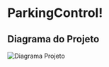 # ParkingControl!

## Diagrama do Projeto
![Diagrama Projeto](https://user-images.githubusercontent.com/12295390/220912219-30f1e14d-4709-4bd3-80cd-0b4523e1c65a.jpg)

